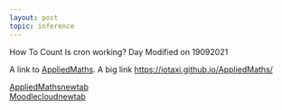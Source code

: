 ```yaml
---
layout: post
topic: inference
---
```


How To Count
Is cron working?
Day 
Modified on 19092021


A link to [AppliedMaths](https://iotaxi.github.io/AppliedMaths/). A big link <https://iotaxi.github.io/AppliedMaths/>

<a href="https://iotaxi.github.io/AppliedMaths/" target="_blank">AppliedMathsnewtab</a>  
<a href="https://appliedmaths.moodlecloud.com/login/index.php" target="_blank">Moodlecloudnewtab</a>  
